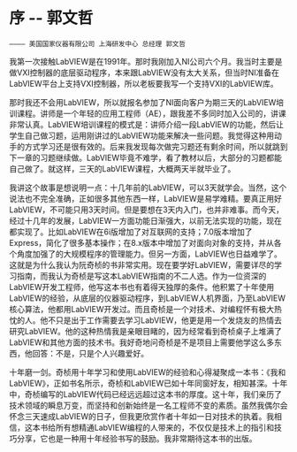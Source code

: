 # 序 -- 郭文哲

    ———— 美国国家仪器有限公司 上海研发中心 总经理 郭文哲

我第一次接触LabVIEW是在1991年。那时我刚加入NI公司六个月。我当时主要是做VXI控制器的底层驱动程序，本来跟LabVIEW没有太大关系，但当时NI准备在LabVIEW平台上支持VXI控制器，所以老板要我写一个支持VXI的LabVIEW库。

那时我还不会用LabVIEW，所以就报名参加了NI面向客户为期三天的LabVIEW培训课程。讲师是一个年轻的应用工程师（AE），跟我差不多同时加入公司的，讲课非常认真。LabVIEW培训课程的模式是：讲师介绍一段LabVIEW的功能，然后让学生自己做习题，运用刚讲过的LabVIEW功能来解决一些问题。我觉得这种用动手的方式学习还是很有效的。后来我发现每次做完习题还有剩余时间，所以就跳到下一章的习题继续做。LabVIEW毕竟不难学，看了教材以后，大部分的习题都能自己做了。就这样，三天的LabVIEW课程，大概两天半就毕业了。

我讲这个故事是想说明一点：十几年前的LabVIEW，可以3天就学会。当然，这个说法也不完全准确，正如很多其他东西一样，LabVIEW是易学难精。要真正用好LabVIEW，不可能只用3天时间。但是要想在3天内入门，也并非难事。而今天，经过十几年的发展，LabVIEW一方面功能日渐强大，以前无法实现的功能，现在都实现了。比如LabVIEW在6i版增加了对互联网的支持；7.0版本增加了Express，简化了很多基本操作；在8.x版本中增加了对面向对象的支持，并从各个角度加强了的大规模程序的管理能力。但另一方面，LabVIEW也日益难学了。这就是为什么我认为阮奇桢的书非常实用。现在要学好LabVIEW，需要详尽的学习指南，而我认为奇桢是写这本LabVIEW指南的不二人选。作为一位资深的LabVIEW开发工程师，他写这本书也有着得天独厚的条件。他积累了十年使用LabVIEW的经验，从底层的仪器驱动程序，到LabVIEW人机界面，乃至LabVIEW核心算法，他都用LabVIEW开发过。而且奇桢是一个对技术、对编程怀有极大热忱的人。他不只是出于工作需要去学习LabVIEW，他更是用一个发烧友的热情去研究LabVIEW。他的这种热情我是亲眼目睹的，因为经常看到奇桢桌子上堆满了LabVIEW和其他方面的技术书。我好奇地问奇桢是不是项目上需要他学这么多东西，他回答：不是，只是个人兴趣爱好。

十年磨一剑。奇桢用十年学习和使用LabVIEW的经验和心得凝聚成一本书：《我和LabVIEW》，正如书名所示，奇桢和LabVIEW已如十年同窗好友，相知甚深。十年中，奇桢编写的LabVIEW代码已经远远超过这本书的厚度。这十年，我们亲历了技术领域的瞬息万变，而坚持和创新始终是一名工程师不变的素质。虽然我偶尔会怀念三天速成LabVIEW的日子，但我更欣赏作者十年如一日对技术的执着。我相信，这本书给所有想精通LabVIEW编程的人带来的，不仅仅是技术上的指引和技巧分享，它也是一种用十年经验书写的鼓励。我非常期待这本书的出版。
